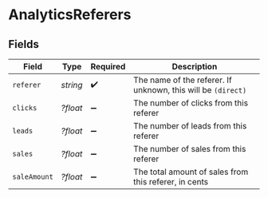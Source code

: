 # AnalyticsReferers


## Fields

| Field                                                        | Type                                                         | Required                                                     | Description                                                  |
| ------------------------------------------------------------ | ------------------------------------------------------------ | ------------------------------------------------------------ | ------------------------------------------------------------ |
| `referer`                                                    | *string*                                                     | :heavy_check_mark:                                           | The name of the referer. If unknown, this will be `(direct)` |
| `clicks`                                                     | *?float*                                                     | :heavy_minus_sign:                                           | The number of clicks from this referer                       |
| `leads`                                                      | *?float*                                                     | :heavy_minus_sign:                                           | The number of leads from this referer                        |
| `sales`                                                      | *?float*                                                     | :heavy_minus_sign:                                           | The number of sales from this referer                        |
| `saleAmount`                                                 | *?float*                                                     | :heavy_minus_sign:                                           | The total amount of sales from this referer, in cents        |